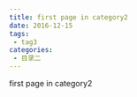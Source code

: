 ```yaml
---
title: first page in category2
date: 2016-12-15
tags:
 - tag3
categories: 
 - 目录二
---
```


first page in category2